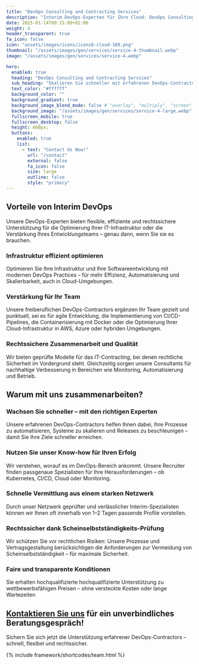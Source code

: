 ```yaml
---
title: "DevOps Consulting and Contracting Services"
description: "Interim DevOps-Experten für Ihre Cloud: DevOps Consulting für mehr Agilität & Effizienz – mit erfahrenen Contractors auf freiberuflicher Basis."
date: 2025-01-14T09:15:00+02:00
weight: 4
header_transparent: true
fa_icon: false
icon: "assets/images/icons/icons8-cloud-100.png"
thumbnail: "/assets/images/gen/services/service-4-thumbnail.webp"
image: "/assets/images/gen/services/service-4.webp"

hero:
  enabled: true
  heading: "DevOps Consulting and Contracting Services"
  sub_heading: "Skalieren Sie schneller mit erfahrenen DevOps-Contractors"
  text_color: "#ffffff"
  background_color: ""
  background_gradient: true
  background_image_blend_mode: false # "overlay", "multiply", "screen"
  background_image: "/assets/images/gen/services/service-4-large.webp"
  fullscreen_mobile: true
  fullscreen_desktop: false
  height: 660px;
  buttons:
    enabled: true
    list:
      - text: "Contact Us Now!"
        url: "/contact"
        external: false
        fa_icon: false
        size: large
        outline: false
        style: "primary"
---
```


## Vorteile von Interim DevOps
Unsere DevOps-Experten bieten flexible, effiziente und rechtssichere Unterstützung für die Optimierung Ihrer IT-Infrastruktur oder die Verstärkung Ihres Entwicklungsteams – genau dann, wenn Sie sie es brauchen.

### <i class="fas fa-check mr-1"></i> Infrastruktur effizient optimieren
Optimieren Sie Ihre Infrastruktur und Ihre Softwareentwicklung mit modernen DevOps Practices – für mehr Effizienz, Automatisierung und Skalierbarkeit, auch in Cloud-Umgebungen. 
### <i class="fas fa-check mr-1"></i> Verstärkung für Ihr Team
Unsere freiberuflichen DevOps-Contractors ergänzen Ihr Team gezielt und punktuell, sei es für agile Entwicklung, die Implementierung von CI/CD-Pipelines, die Containerisierung mit Docker oder die Optimierung Ihrer Cloud-Infrastruktur in AWS, Azure oder hybriden Umgebungen.
### <i class="fas fa-check mr-1"></i> Rechtssichere Zusammenarbeit und Qualität
Wir bieten geprüfte Modelle für das IT-Contracting, bei denen rechtliche Sicherheit im Vordergrund steht. Gleichzeitig sorgen unsere Consultants für nachhaltige Verbesserung in Bereichen wie Monitoring, Automatisierung und Betrieb.

## Warum mit uns zusammenarbeiten?
### Wachsen Sie schneller – mit den richtigen Experten
Unsere erfahrenen DevOps-Contractors helfen Ihnen dabei, Ihre Prozesse zu automatisieren, Systeme zu skalieren und Releases zu beschleunigen – damit Sie Ihre Ziele schneller erreichen.

### Nutzen Sie unser Know-how für Ihren Erfolg
Wir verstehen, worauf es im DevOps-Bereich ankommt. Unsere Recruiter finden passgenaue Spezialisten für Ihre Herausforderungen – ob Kubernetes, CI/CD, Cloud oder Monitoring.

### Schnelle Vermittlung aus einem starken Netzwerk
Durch unser Netzwerk geprüfter und verlässlicher Interim-Spezialisten können wir Ihnen oft innerhalb von 1–2 Tagen passende Profile vorstellen.

### Rechtssicher dank Scheinselbstständigkeits-Prüfung
Wir schützen Sie vor rechtlichen Risiken: Unsere Prozesse und Vertragsgestaltung berücksichtigen die Anforderungen zur Vermeidung von Scheinselbstständigkeit – für maximale Sicherheit.

### Faire und transparente Konditionen
Sie erhalten hochqualifizierte hochqualifizierte Unterstützung zu wettbewerbsfähigen Preisen – ohne versteckte Kosten oder lange Wartezeiten

## <a href="/contact" color="#6f42c1">Kontaktieren Sie uns</a> für ein unverbindliches Beratungsgespräch!
Sichern Sie sich jetzt die Unterstützung erfahrener DevOps-Contractors – schnell, flexibel und rechtssicher.

{% include framework/shortcodes/team.html %}


